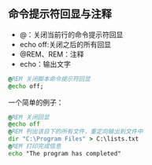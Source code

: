 ## 命令提示符回显与注释

- @：关闭当前行的命令提示符回显
- echo off:关闭之后的所有回显
- @REM、REM：注释
- echo：输出文字

```bat
@REM 关闭脚本命令提示符回显
@echo off;
```

一个简单的例子：

```bat
@REM 关闭回显
@echo off
@REM 列出该目下的所有文件，重定向输出到文件中
dir "C:\Program Files" > C:\lists.txt
@REM 打印完成信息
echo "The program has completed"
```
